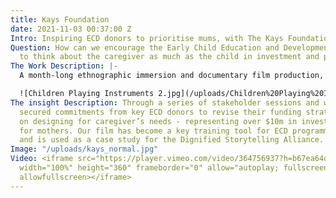 ```yaml
---
title: Kays Foundation
date: 2021-11-03 00:37:00 Z
Intro: Inspiring ECD donors to prioritise mums, with The Kays Foundation
Question: How can we encourage the Early Child Education and Development community
  to think about the caregiver as much as the child in investment and programme strategies?
The Work Description: |-
  A month-long ethnographic immersion and documentary film production, guided by a literature review and expert interviews and backed up with a quantitative survey. We workshopped insights and conclusions with The Kays Foundation, the Keynan government and NGO stakeholders to ensure outputs were owned and co-created with people who could act on them. An [interactive report](#https://www.dropbox.com/s/c85tadkhao8atxx/CoH%E2%80%93Kays_KENYA_FINAL_REPORT_june2020.pdf?dl=0) to accompany the documentary film helped bring all of the thinking together, and live on beyond the project.

  ![Children Playing Instruments 2.jpg](/uploads/Children%20Playing%20Instruments%202.jpg)
The insight Description: Through a series of stakeholder sessions and workshops we
  secured commitments from key ECD donors to revise their funding strategies to focus
  on designing for caregiver’s needs - representing over $10m in investment, mainly
  for mothers. Our film has become a key training tool for ECD programme design workshops,
  and is used as a case study for the Dignified Storytelling Alliance.
Image: "/uploads/kays_normal.jpg"
Video: <iframe src="https://player.vimeo.com/video/364756937?h=b67ea64df4&title=0&byline=0&portrait=0"
  width="100%" height="360" frameborder="0" allow="autoplay; fullscreen; picture-in-picture"
  allowfullscreen></iframe>
---
```


